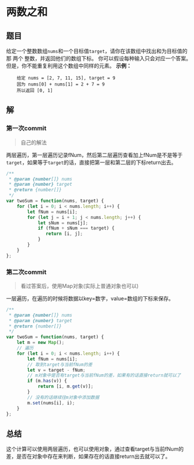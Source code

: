 # 两数之和

## 题目
给定一个整数数组`nums`和一个目标值`target`，请你在该数组中找出和为目标值的那 两个 整数，并返回他们的数组下标。
你可以假设每种输入只会对应一个答案。但是，你不能重复利用这个数组中同样的元素。
**示例：**
```
	给定 nums = [2, 7, 11, 15], target = 9
	因为 nums[0] + nums[1] = 2 + 7 = 9
	所以返回 [0, 1]
```

## 解

### 第一次commit
> 自己的解法

两层遍历，第一层遍历记录fNum，然后第二层遍历查看加上fNum是不是等于`target`，如果等于`target`的话，直接把第一层和第二层的下标return出去。
````js
/**
 * @param {number[]} nums
 * @param {number} target
 * @return {number[]}
 */
var twoSum = function(nums, target) {
    for (let i = 0; i < nums.length; i++) {
        let fNum = nums[i];
        for (let j = i + 1; j < nums.length; j++) {
            let sNum = nums[j];
            if (fNum + sNum === target) {
               return [i, j];
            }
        }
    }
};
````

### 第二次commit
> 看过答案后，使用Map对象(实际上普通对象也可以)

一层遍历，在遍历的时候将数据以key=数字，value=数组的下标来保存。
````js
/**
 * @param {number[]} nums
 * @param {number} target
 * @return {number[]}
 */
var twoSum = function(nums, target) {
    let m = new Map();
    // 遍历
    for (let i = 0; i < nums.length; i++) {
        let fNum = nums[i];
        // 取到target与当前fNum的差
        let v = target - fNum;
        // m对象中是否有target与当前fNum的差，如果有的话直接return就可以了
        if (m.has(v)) {
            return [i, m.get(v)];
        }
        // 没有的话继续往m对象中添加数据
        m.set(nums[i], i);
    }
};
````

## 总结

这个计算可以使用两层遍历，也可以使用对象，通过查看target与当前fNum的差，是否在对象中存在来判断，如果存在的话直接return出去就可以了。

